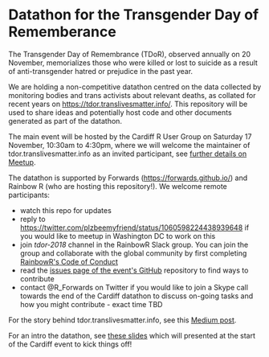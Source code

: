 # Datathon for the Transgender Day of Rememberance

The Transgender Day of Remembrance (TDoR), observed annually on 20 November, memorializes those who were
killed or lost to suicide as a result of anti-transgender hatred or prejudice in the past year.

We are holding a non-competitive datathon centred on the data collected by monitoring bodies and trans
activists about relevant deaths, as collated for recent years on https://tdor.translivesmatter.info/.
This repository will be used to share ideas and potentially host code and other documents generated as
part of the datathon.

The main event will be hosted by the Cardiff R User Group on Saturday 17 November, 10:30am to 4:30pm,
where we will welcome the maintainer of tdor.translivesmatter.info as an invited participant, see
[further details on Meetup](https://www.meetup.com/Cardiff-R-User-Group/events/256116362/).

The datathon is supported by Forwards (https://forwards.github.io/) and Rainbow R (who are hosting this
repository!). We welcome remote participants:
 - watch this repo for updates
 - reply to https://twitter.com/plzbeemyfriend/status/1060598224438939648 if you would like to meetup in
 Washington DC to work on this
 - join *tdor-2018* channel in the RainbowR Slack group. You can join the group and collaborate with the global community by first completing [RainbowR's Code of Conduct](http://rainbowr.herokuapp.com/)
 - read the [issues page of the event's GitHub](https://github.com/rlgbtq/TDoR2018/issues) repository to find ways to contribute  
 - contact @R_Forwards on Twitter if you would like to join a Skype call towards the end of the Cardiff
 datathon to discuss on-going tasks and how you might contribute - exact time TBD


For the story behind tdor.translivesmatter.info, see this [Medium post](https://medium.com/@annajayne/tdor-learning-more-about-those-we-have-lost-8043146f402c).

For an intro the datathon, see [these slides](https://docs.google.com/presentation/d/1PNMa6LmjsofR8FUrnXHnwdMrvxTrBMZU2Lh8DQrsmr0/edit#slide=id.g47d8b045e7_1_0)
which will presented at the start of the Cardiff event to kick things off!
